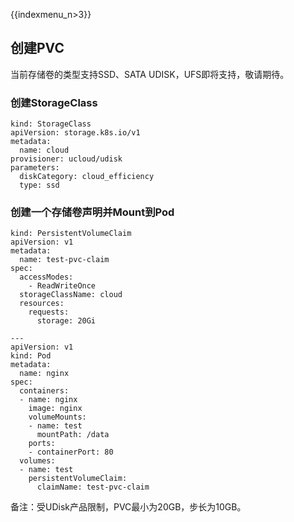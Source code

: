 {{indexmenu_n>3}}
## 创建PVC

当前存储卷的类型支持SSD、SATA UDISK，UFS即将支持，敬请期待。

### 创建StorageClass

```
kind: StorageClass
apiVersion: storage.k8s.io/v1
metadata:
  name: cloud
provisioner: ucloud/udisk
parameters:
  diskCategory: cloud_efficiency
  type: ssd
```


### 创建一个存储卷声明并Mount到Pod

```
kind: PersistentVolumeClaim
apiVersion: v1
metadata:
  name: test-pvc-claim
spec:
  accessModes:
    - ReadWriteOnce
  storageClassName: cloud
  resources:
    requests:
      storage: 20Gi

---
apiVersion: v1
kind: Pod
metadata:
  name: nginx
spec:
  containers:
  - name: nginx
    image: nginx
    volumeMounts:
    - name: test
      mountPath: /data
    ports:
    - containerPort: 80
  volumes:
  - name: test
    persistentVolumeClaim:
      claimName: test-pvc-claim
```

备注：受UDisk产品限制，PVC最小为20GB，步长为10GB。